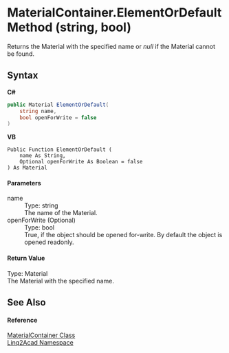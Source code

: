 # MaterialContainer.ElementOrDefault Method (string, bool)
 

Returns the Material with the specified name or <i>null</i> if the Material cannot be found.

## Syntax

**C#**<br />
``` C#
public Material ElementOrDefault(
	string name,
	bool openForWrite = false
)
```

**VB**<br />
``` VB
Public Function ElementOrDefault ( 
	name As String,
	Optional openForWrite As Boolean = false
) As Material
```


#### Parameters
<dl><dt>name</dt><dd>Type: string<br />The name of the Material.</dd><dt>openForWrite (Optional)</dt><dd>Type: bool<br />True, if the object should be opened for-write. By default the object is opened readonly.</dd></dl>

#### Return Value
Type: Material<br />The Material with the specified name.

## See Also


#### Reference
<a href="T_Linq2Acad_MaterialContainer.md">MaterialContainer Class</a><br /><a href="N_Linq2Acad.md">Linq2Acad Namespace</a><br />
